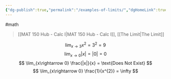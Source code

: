 ```yaml
---
{"dg-publish":true,"permalink":"/examples-of-limits/","dgHomeLink":true,"dgPassFrontmatter":false,"dgShowLocalGraph":true}
---
```


#math 
> [[MAT 150 Hub - Calc I|MAT 150 Hub - Calc I]], [[The Limit|The Limit]]

$$
\lim_{x\rightarrow 3} x^{2}= 3^{2} = 9
$$
$$
\lim_{x\rightarrow 0} |x| = |0| = 0
$$
$$
\lim_{x\rightarrow 0} \frac{|x|}{x} = \text{Does Not Exist}
$$
$$
\lim_{x\rightarrow 0} \frac{1}{x^{2}} = \infty
$$